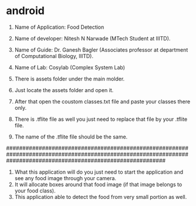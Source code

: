 # android
1) Name of Application: Food Detection
2) Name of developer: Nitesh N Narwade (MTech Student at IIITD).
3) Name of Guide: Dr. Ganesh Bagler (Associates professor at department of Computational Biology, IIITD).
4) Name of Lab: Cosylab (Complex System Lab)


1) There is assets folder under the main molder.
2) Just locate the assets folder and open it.
3) After that open the coustom classes.txt file and paste your classes there only.
4) There is .tflite file as well you just need to replace that file by your .tflite file.
5) The name of the .tflite file should be the same.


#################################################################################################################################################################

1) What this application will do you just need to start the application and see any food image through your camera. 
2) It will allocate boxes around that food image (if that image belongs to your food class).
3) This application able to detect the food from very small portion as well.

